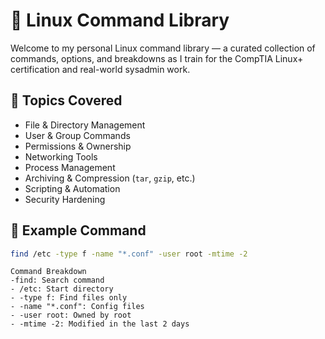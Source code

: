 
# 🐧 Linux Command Library

Welcome to my personal Linux command library — a curated collection of commands, options, and breakdowns as I train for the CompTIA Linux+ certification and real-world sysadmin work.

## 📁 Topics Covered

- File & Directory Management
- User & Group Commands
- Permissions & Ownership
- Networking Tools
- Process Management
- Archiving & Compression (`tar`, `gzip`, etc.)
- Scripting & Automation
- Security Hardening

## 📌 Example Command 

```bash
find /etc -type f -name "*.conf" -user root -mtime -2
```
 
	Command Breakdown
	-find: Search command
	- /etc: Start directory
	- -type f: Find files only
	- -name "*.conf": Config files
	- -user root: Owned by root
	- -mtime -2: Modified in the last 2 days